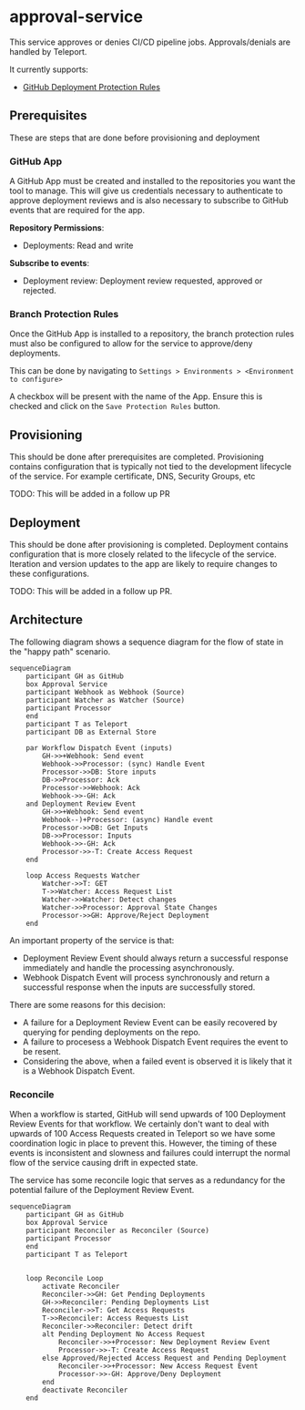 # approval-service

This service approves or denies CI/CD pipeline jobs. Approvals/denials are
handled by Teleport.

It currently supports:
* [GitHub Deployment Protection Rules](https://docs.github.com/en/webhooks/webhook-events-and-payloads#deployment_protection_rule)

## Prerequisites

These are steps that are done before provisioning and deployment

### GitHub App

A GitHub App must be created and installed to the repositories you want the tool to manage.
This will give us credentials necessary to authenticate to approve deployment reviews and is also necessary to 
subscribe to GitHub events that are required for the app.

**Repository Permissions**:

* Deployments: Read and write

**Subscribe to events**:

* Deployment review: Deployment review requested, approved or rejected.

### Branch Protection Rules

Once the GitHub App is installed to a repository, the branch protection rules must also be configured to allow for the service 
to approve/deny deployments.

This can be done by navigating to `Settings > Environments > <Environment to configure>`

A checkbox will be present with the name of the App. Ensure this is checked and click on the `Save Protection Rules` button.

## Provisioning

This should be done after prerequisites are completed.
Provisioning contains configuration that is typically not tied to the development lifecycle of the service.
For example certificate, DNS, Security Groups, etc

TODO: This will be added in a follow up PR

## Deployment

This should be done after provisioning is completed.
Deployment contains configuration that is more closely related to the lifecycle of the service.
Iteration and version updates to the app are likely to require changes to these configurations.

TODO: This will be added in a follow up PR.

## Architecture

The following diagram shows a sequence diagram for the flow of state in the "happy path" scenario.

```mermaid
sequenceDiagram
    participant GH as GitHub
    box Approval Service
    participant Webhook as Webhook (Source)
    participant Watcher as Watcher (Source)
    participant Processor
    end
    participant T as Teleport
    participant DB as External Store

    par Workflow Dispatch Event (inputs)
        GH->>+Webhook: Send event
        Webhook->>Processor: (sync) Handle Event
        Processor->>DB: Store inputs
        DB->>Processor: Ack
        Processor->>Webhook: Ack
        Webhook->>-GH: Ack
    and Deployment Review Event
        GH->>+Webhook: Send event
        Webhook--)+Processor: (async) Handle event
        Processor->>DB: Get Inputs
        DB->>Processor: Inputs
        Webhook->>-GH: Ack
        Processor->>-T: Create Access Request
    end

    loop Access Requests Watcher
        Watcher->>T: GET
        T->>Watcher: Access Request List
        Watcher->>Watcher: Detect changes
        Watcher->>Processor: Approval State Changes
        Processor->>GH: Approve/Reject Deployment
    end
```

An important property of the service is that:
* Deployment Review Event should always return a successful response immediately and handle the processing asynchronously.
* Webhook Dispatch Event will process synchronously and return a successful response when the inputs are successfully stored.

There are some reasons for this decision:
* A failure for a Deployment Review Event can be easily recovered by querying for pending deployments on the repo.
* A failure to procesess a Webhook Dispatch Event requires the event to be resent.
* Considering the above, when a failed event is observed it is likely that it is a Webhook Dispatch Event.

### Reconcile

When a workflow is started, GitHub will send upwards of 100 Deployment Review Events for that workflow. We certainly don't want to deal with upwards of 100 Access Requests created in Teleport so we have some coordination logic in place to prevent this. However, the timing of these events is inconsistent and slowness and failures could interrupt the normal flow of the service causing drift in expected state.

The service has some reconcile logic that serves as a redundancy for the potential failure of the Deployment Review Event.

```mermaid
sequenceDiagram
    participant GH as GitHub
    box Approval Service
    participant Reconciler as Reconciler (Source)
    participant Processor
    end
    participant T as Teleport


    loop Reconcile Loop
        activate Reconciler
        Reconciler->>GH: Get Pending Deployments
        GH->>Reconciler: Pending Deployments List
        Reconciler->>T: Get Access Requests
        T->>Reconciler: Access Requests List
        Reconciler->>Reconciler: Detect drift
        alt Pending Deployment No Access Request
            Reconciler->>+Processor: New Deployment Review Event
            Processor->>-T: Create Access Request
        else Approved/Rejected Access Request and Pending Deployment
            Reconciler->>+Processor: New Access Request Event
            Processor->>-GH: Approve/Deny Deployment
        end
        deactivate Reconciler
    end
```
